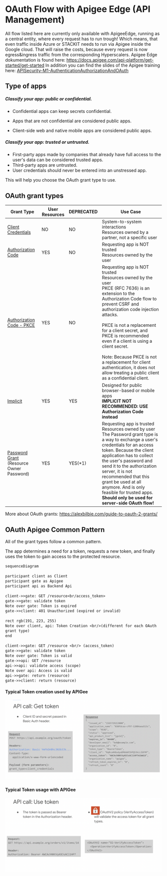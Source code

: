 # OAuth Flow with Apigee Edge (API Management)

All flow listed here are currently only available with ApigeeEdge, running as a central entity, where every request has to run trough! Which means, that even traffic inside Azure or STACKIT needs to run via Apigee inside the Google cloud. That will raise the costs, because every request is now egress&ingress traffic from the corresponding Hyperscalers. Apigee Edge dokumentation is found here: https://docs.apigee.com/api-platform/get-started/get-started
In addition you can find the slides of the Apigee training here: [APISecurity-M1-AuthenticationAuthorizationAndOAuth](../apigateway/APISecurity-M1-AuthenticationAuthorizationAndOAuth.pdf)

##  Type of apps

##### Classify your app: public or confidential.

- Confidential apps can keep secrets confidential.

- Apps that are not confidential are considered public apps.

- Client-side web and native mobile apps are considered public apps.

##### Classify your app: trusted or untrusted. 

- First-party apps made by companies that already have full access to the user's data can be considered trusted apps.
- Third-party apps are untrusted.
- User credentials should never be entered into an unstressed app.

This will help you choose the OAuth grant type to use.

## OAuth grant types

| Grant Type                                                   | User Resources | DEPRECATED |Use Case                                                     |
| ------------------------------------------------------------ | -------------- | ------- | ------------------------------------------------------------ |
| [Client Credentials](https://oauth.net/2/grant-types/client-credentials/) | NO             | NO | System-to-system interactions<br />Resources owned by a partner, not a specific user |
| [Authorization Code](https://oauth.net/2/grant-types/authorization-code/) | YES            | NO | Requesting app is NOT trusted<br />Resources owned by the user |
| [Authorization Code - PKCE](https://oauth.net/2/pkce/) | YES            | NO | Requesting app is NOT trusted<br />Resources owned by the user <br/> PKCE (RFC 7636) is an extension to the Authorization Code flow to prevent CSRF and authorization code injection attacks. <br /><br />PKCE is not a replacement for a client secret, and PKCE is recommended even if a client is using a client secret.<br /><br /> Note: Because PKCE is not a replacement for client authentication, it does not allow treating a public client as a confidential client.|
| [Implicit](https://oauth.net/2/grant-types/implicit/)        | YES            | YES |Designed for public browser-based or mobile apps<br />**IMPLICIT NOT RECOMMENDED: USE Authorization Code instead** |
| [Password Grant](https://oauth.net/2/grant-types/password/) (Resource Owner Password) | YES | YES(*1) | Requesting app is trusted<br />Resources owned by user<br/>The Password grant type is a way to exchange a user's credentials for an access token. Because the client application has to collect the user's password and send it to the authorization server, it is not recommended that this grant be used at all anymore. And is only feasible for trusted apps.<br/>**Should only be used for server-side OAuth flow!** |

More about OAuth grants: https://alexbilbie.com/guide-to-oauth-2-grants/



## OAuth Apigee Common Pattern

All of the grant types follow a common pattern.

The app determines a need for a token, requests a new token, and finally uses the token to gain access to the protected resource.



```mermaid
sequenceDiagram

participant client as Client
participant gate as Apigee
participant api as Backend Api

client->>gate: GET /resource<br/access_token>
gate->>gate: validate token
Note over gate: Token is expired
gate->>client: 401 Unauthorized (expired or invalid)

rect rgb(191, 223, 255)
Note over client, api: Token Creation <br/>(different for each OAuth grant type)
end

client->>gate: GET /resource <br/> (access_token)
gate->>gate: validate token
Note over gate: Token is valid
gate->>api: GET /resource
api->>api: validate access (scope)
Note over api: Access is valid
api->>gate: return (resource)
gate->>client: return (resource)
```

#### Typical Token creation used by APIGee

![api_call_get_token](images/api_call_get_token.png)

#### Typical Token usage with APIGee

![api_token_usage](images/api_token_usage.png)

